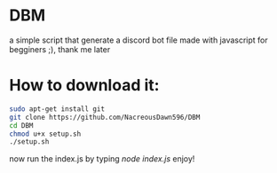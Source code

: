 # DBM
a simple script that generate a discord bot file made with javascript for begginers ;), thank me later

# How to download it:

```sh
sudo apt-get install git
git clone https://github.com/NacreousDawn596/DBM
cd DBM
chmod u+x setup.sh
./setup.sh
```

now run the index.js by typing *node index.js*
enjoy!
